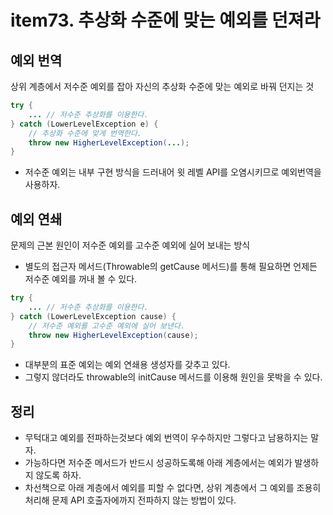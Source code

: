 # item73. 추상화 수준에 맞는 예외를 던져라

## 예외 번역
상위 계층에서 저수준 예외를 잡아 자신의 추상화 수준에 맞는 예외로 바꿔 던지는 것
``` java
try {
    ... // 저수준 추상화를 이용한다.
} catch (LowerLevelException e) {
    // 추상화 수준에 맞게 번역한다.
    throw new HigherLevelException(...);
}
```
* 저수준 예외는 내부 구현 방식을 드러내어 윗 레벨 API를 오염시키므로 예외번역을 사용하자.

## 예외 연쇄
문제의 근본 원인이 저수준 예외를 고수준 예외에 실어 보내는 방식
* 별도의 접근자 메서드(Throwable의 getCause 메서드)를 통해 필요하면 언제든 저수준 예외를 꺼내 볼 수 있다.
``` java
try {
    ... // 저수준 추상화를 이용한다.
} catch (LowerLevelException cause) {
    // 저수준 예외를 고수준 예외에 실어 보낸다. 
    throw new HigherLevelException(cause);
}
```
* 대부분의 표준 예외는 예외 연쇄용 생성자를 갖추고 있다. 
* 그렇지 않더라도 throwable의 initCause 메서드를 이용해 원인을 못박을 수 있다. 

## 정리
* 무턱대고 예외를 전파하는것보다 예외 번역이 우수하지만 그렇다고 남용하지는 말자.
* 가능하다면 저수준 메서드가 반드시 성공하도록해 아래 계층에서는 예외가 발생하지 않도록 하자.
* 차선책으로 아래 계층에서 예외를 피할 수 없다면, 상위 계층에서 그 예외를 조용히 처리해 문제 API 호출자에까지 전파하지 않는 방법이 있다. 